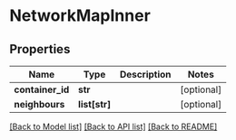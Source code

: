 # NetworkMapInner

## Properties
Name | Type | Description | Notes
------------ | ------------- | ------------- | -------------
**container_id** | **str** |  | [optional] 
**neighbours** | **list[str]** |  | [optional] 

[[Back to Model list]](../README.md#documentation-for-models) [[Back to API list]](../README.md#documentation-for-api-endpoints) [[Back to README]](../README.md)


